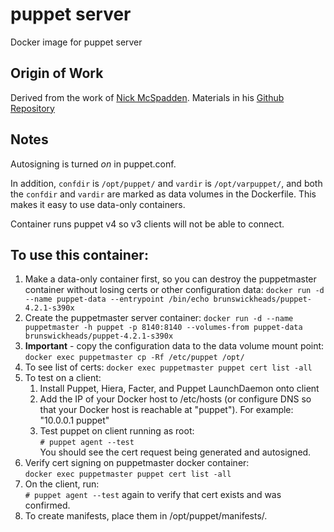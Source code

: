 # puppet server
Docker image for puppet server

## Origin of Work
Derived from the work of [Nick McSpadden](https://github.com/nmcspadden). Materials in his [Github Repository](https://github.com/macadmins/docker-puppetmaster)

## Notes

Autosigning is turned *on* in puppet.conf.

In addition, ```confdir``` is ```/opt/puppet/``` and ```vardir``` is ```/opt/varpuppet/```, and both the ```confdir``` and ```vardir``` are marked as data volumes in the Dockerfile.  This makes it easy to use data-only containers.

Container runs puppet v4 so v3 clients will not be able to connect.

To use this container:
---

1. Make a data-only container first, so you can destroy the puppetmaster container without losing certs or other configuration data:
`docker run -d --name puppet-data --entrypoint /bin/echo brunswickheads/puppet-4.2.1-s390x`
2. Create the puppetmaster server container:
`docker run -d --name puppetmaster -h puppet -p 8140:8140 --volumes-from puppet-data brunswickheads/puppet-4.2.1-s390x`
3. **Important** - copy the configuration data to the data volume mount point: 
`docker exec puppetmaster cp -Rf /etc/puppet /opt/`
3. To see list of certs: 
`docker exec puppetmaster puppet cert list -all`
4. To test on a client:
	1. Install Puppet, Hiera, Facter, and Puppet LaunchDaemon onto client
	2. Add the IP of your Docker host to /etc/hosts (or configure DNS so that your Docker host is reachable at "puppet").  For example:  
		"10.0.0.1	puppet"
	3. Test puppet on client running as root:  
		`# puppet agent --test`  
		You should see the cert request being generated and autosigned.
5. Verify cert signing on puppetmaster docker container:  
	`docker exec puppetmaster puppet cert list -all`
6. On the client, run:  
	`# puppet agent --test` again to verify that cert exists and was confirmed.
7. To create manifests, place them in /opt/puppet/manifests/.
